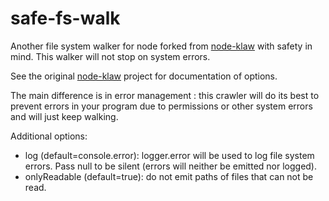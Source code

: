 # safe-fs-walk

Another file system walker for node forked from [node-klaw](https://github.com/jprichardson/node-klaw) with safety in mind. This walker will not stop on system errors.

See the original [node-klaw](https://github.com/jprichardson/node-klaw) project for documentation of options.

The main difference is in error management : this crawler will do its best to prevent errors in your program due to permissions or other system errors and will just keep walking.

Additional options:
  - log (default=console.error): logger.error will be used to log file system errors. Pass null to be silent (errors will neither be emitted nor logged).
  - onlyReadable (default=true): do not emit paths of files that can not be read.

